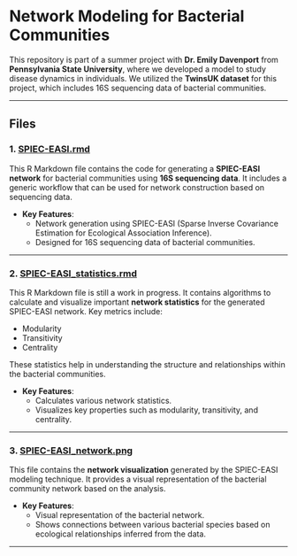 # Network Modeling for Bacterial Communities

This repository is part of a summer project with **Dr. Emily Davenport** from **Pennsylvania State University**, where we developed a model to study disease dynamics in individuals. We utilized the **TwinsUK dataset** for this project, which includes 16S sequencing data of bacterial communities.

---

## Files

### 1. **[SPIEC-EASI.rmd](./SPIEC-EASI.rmd)**

This R Markdown file contains the code for generating a **SPIEC-EASI network** for bacterial communities using **16S sequencing data**. It includes a generic workflow that can be used for network construction based on sequencing data.

- **Key Features**:
  - Network generation using SPIEC-EASI (Sparse Inverse Covariance Estimation for Ecological Association Inference).
  - Designed for 16S sequencing data of bacterial communities.

---

### 2. **[SPIEC-EASI_statistics.rmd](./SPIEC-EASI_statistics.rmd)**

This R Markdown file is still a work in progress. It contains algorithms to calculate and visualize important **network statistics** for the generated SPIEC-EASI network. Key metrics include:
- Modularity
- Transitivity
- Centrality

These statistics help in understanding the structure and relationships within the bacterial communities.

- **Key Features**:
  - Calculates various network statistics.
  - Visualizes key properties such as modularity, transitivity, and centrality.

---

### 3. **[SPIEC-EASI_network.png](./SPIEC-EASI_network.png)**

This file contains the **network visualization** generated by the SPIEC-EASI modeling technique. It provides a visual representation of the bacterial community network based on the analysis.

- **Key Features**:
  - Visual representation of the bacterial network.
  - Shows connections between various bacterial species based on ecological relationships inferred from the data.

---
